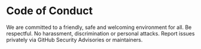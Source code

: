 # Code of Conduct
We are committed to a friendly, safe and welcoming environment for all.
Be respectful. No harassment, discrimination or personal attacks.
Report issues privately via GitHub Security Advisories or maintainers.
